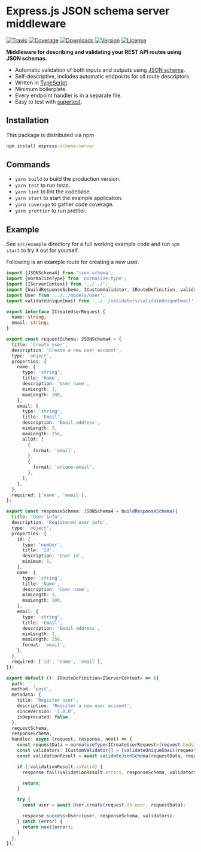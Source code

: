 # Express.js JSON schema server middleware

[![Travis](https://img.shields.io/travis/kallaspriit/express-schema-server.svg)](https://travis-ci.org/kallaspriit/express-schema-server)
[![Coverage](https://img.shields.io/coveralls/kallaspriit/express-schema-server.svg)](https://coveralls.io/github/kallaspriit/express-schema-server)
[![Downloads](https://img.shields.io/npm/dm/express-schema-server.svg)](http://npm-stat.com/charts.html?package=express-schema-server&from=2015-08-01)
[![Version](https://img.shields.io/npm/v/express-schema-server.svg)](http://npm.im/express-schema-server)
[![License](https://img.shields.io/npm/l/express-schema-server.svg)](http://opensource.org/licenses/MIT)

**Middleware for describing and validating your REST API routes using JSON schemas.**

- Automatic validation of both inputs and outputs using [JSON schema](http://json-schema.org/).
- Self-descriptive, includes automatic endpoints for all route descriptors.
- Written in [TypeScript](https://www.typescriptlang.org/).
- Minimum boilerplate.
- Every endpoint handler is in a separate file.
- Easy to test with [supertest](https://github.com/visionmedia/supertest).

## Installation

This package is distributed via npm

```cmd
npm install express-schema-server
```

## Commands

- `yarn build` to build the production version.
- `yarn test` to run tests.
- `yarn lint` to lint the codebase.
- `yarn start` to start the example application.
- `yarn coverage` to gather code coverage.
- `yarn prettier` to run prettier.

## Example

See `src/example` directory for a full working example code and run `npm start` to try it out for yourself.

Following is an example route for creating a new user.

```typescript
import {JSONSchema4} from 'json-schema';
import {normalizeType} from 'normalize-type';
import {IServerContext} from '../../';
import {buildResponseSchema, ICustomValidator, IRouteDefinition, validateJsonSchema} from '../../../';
import User from '../../models/User';
import validateUniqueEmail from '../../validators/validateUniqueEmail';

export interface ICreateUserRequest {
  name: string;
  email: string;
}

export const requestSchema: JSONSchema4 = {
  title: 'Create user',
  description: 'Create a new user account',
  type: 'object',
  properties: {
    name: {
      type: 'string',
      title: 'Name',
      description: 'User name',
      minLength: 3,
      maxLength: 100,
    },
    email: {
      type: 'string',
      title: 'Email',
      description: 'Email address',
      minLength: 3,
      maxLength: 256,
      allOf: [
        {
          format: 'email',
        },
        {
          format: 'unique-email',
        },
      ],
    },
  },
  required: ['name', 'email'],
};

export const responseSchema: JSONSchema4 = buildResponseSchema({
  title: 'User info',
  description: 'Registered user info',
  type: 'object',
  properties: {
    id: {
      type: 'number',
      title: 'Id',
      description: 'User id',
      minimum: 1,
    },
    name: {
      type: 'string',
      title: 'Name',
      description: 'User name',
      minLength: 3,
      maxLength: 100,
    },
    email: {
      type: 'string',
      title: 'Email',
      description: 'Email address',
      minLength: 3,
      maxLength: 256,
      format: 'email',
    },
  },
  required: ['id', 'name', 'email'],
});

export default (): IRouteDefinition<IServerContext> => ({
  path: '',
  method: 'post',
  metadata: {
    title: 'Register user',
    description: 'Register a new user account',
    sinceVersion: '1.0.0',
    isDeprecated: false,
  },
  requestSchema,
  responseSchema,
  handler: async (request, response, next) => {
    const requestData = normalizeType<ICreateUserRequest>(request.body);
    const validators: ICustomValidator[] = [validateUniqueEmail(request.db.user)];
    const validationResult = await validateJsonSchema(requestData, requestSchema, validators);

    if (!validationResult.isValid) {
      response.fail(validationResult.errors, responseSchema, validators);

      return;
    }

    try {
      const user = await User.create(request.db.user, requestData);

      response.success<User>(user, responseSchema, validators);
    } catch (error) {
      return next(error);
    }
  },
});

```